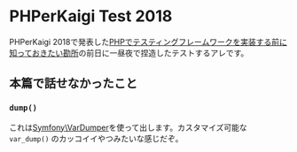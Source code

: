 # PHPerKaigi Test 2018

PHPerKaigi 2018で発表した[PHPでテスティングフレームワークを実装する前に知っておきたい勘所](https://phperkaigi.jp/2018/proposal/11249287-0fea-4966-81de-5f79090ef2cf)の前日に一昼夜で捏造したテストするアレです。

## 本篇で話せなかったこと

### `dump()`

これは[Symfony\VarDumper](https://symfony.com/components/VarDumper)を使って出します。カスタマイズ可能な `var_dump()` のカッコイイやつみたいな感じだぞ。

